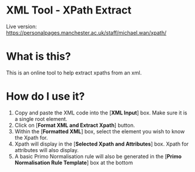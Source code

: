 # XML Tool - XPath Extract
Live version: https://personalpages.manchester.ac.uk/staff/michael.wan/xpath/

# What is this?
This is an online tool to help extract xpaths from an xml.

# How do I use it?
1) Copy and paste the XML code into the [**XML Input**] box. Make sure it is a single root element.
2) Click on [**Format XML and Extract Xpath**] button.
3) Within the [**Formatted XML**] box, select the element you wish to know the Xpath for.
4) Xpath will display in the [**Selected Xpath and Attributes**] box. Xpath for attributes will also display.
5) A basic Primo Normalisation rule will also be generated in the [**Primo Normalisation Rule Template**] box at the bottom
